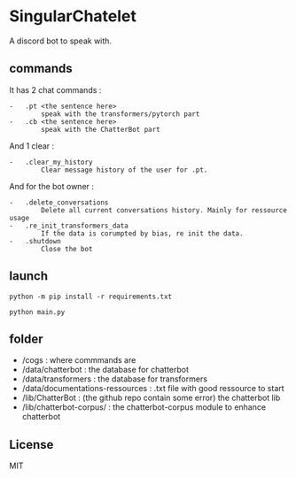 # SingularChatelet

A discord bot to speak with.

## commands

It has 2 chat commands :
```shell
-   .pt <the sentence here>
        speak with the transformers/pytorch part
-   .cb <the sentence here>
        speak with the ChatterBot part
```
And 1 clear :
```shell
-   .clear_my_history
        Clear message history of the user for .pt.
```
And for the bot owner :
```shell
-   .delete_conversations
        Delete all current conversations history. Mainly for ressource usage
-   .re_init_transformers_data
        If the data is corumpted by bias, re init the data.
-   .shutdown
        Close the bot
```

## launch

```shell
python -m pip install -r requirements.txt
```

```shell
python main.py
```

## folder

-   /cogs : where commmands are
-   /data/chatterbot  : the database for chatterbot
-   /data/transformers    : the database for transformers
-   /data/documentations-ressources   : .txt file with good ressource to start
-   /lib/ChatterBot   : (the github repo contain some error) the chatterbot lib
-   /lib/chatterbot-corpus/   : the chatterbot-corpus module to enhance chatterbot

## License
MIT
